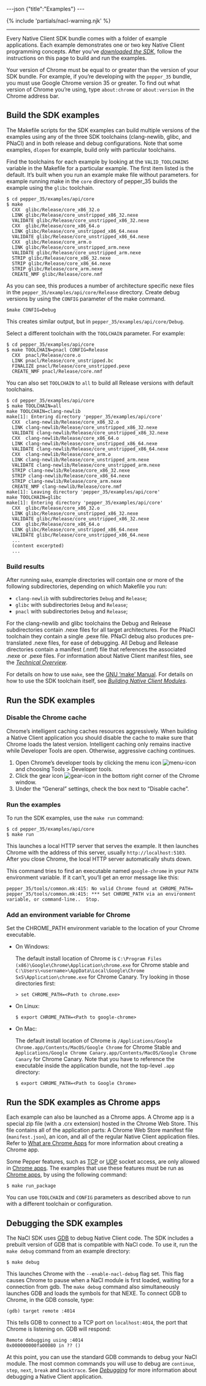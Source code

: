 ---json {"title":"Examples"} ---

<span id="sdk-examples-2" class="target"></span> {% include 'partials/nacl-warning.njk' %}

------------------------------------------------------------------------

Every Native Client SDK bundle comes with a folder of example applications. Each example demonstrates one or two key Native Client programming concepts. After you’ve <a href="/docs/native-client/sdk/download" class="reference internal"><em>downloaded the SDK</em></a>, follow the instructions on this page to build and run the examples.

Your version of Chrome must be equal to or greater than the version of your SDK bundle. For example, if you’re developing with the `pepper_35` bundle, you must use Google Chrome version 35 or greater. To find out what version of Chrome you’re using, type `about:chrome` or `about:version` in the Chrome address bar.

<span id="id1"></span>Build the SDK examples
--------------------------------------------

The Makefile scripts for the SDK examples can build multiple versions of the examples using any of the three SDK toolchains (clang-newlib, glibc, and PNaCl) and in both release and debug configurations. Note that some examples, `dlopen` for example, build only with particular toolchains.

Find the toolchains for each example by looking at the `VALID_TOOLCHAINS` variable in the Makefile for a particular example. The first item listed is the default. It’s built when you run an example make file without parameters. for example running make in the `core` directory of pepper\_35 builds the example using the `glibc` toolchain.

    $ cd pepper_35/examples/api/core
    $ make
      CXX  glibc/Release/core_x86_32.o
      LINK glibc/Release/core_unstripped_x86_32.nexe
      VALIDATE glibc/Release/core_unstripped_x86_32.nexe
      CXX  glibc/Release/core_x86_64.o
      LINK glibc/Release/core_unstripped_x86_64.nexe
      VALIDATE glibc/Release/core_unstripped_x86_64.nexe
      CXX  glibc/Release/core_arm.o
      LINK glibc/Release/core_unstripped_arm.nexe
      VALIDATE glibc/Release/core_unstripped_arm.nexe
      STRIP glibc/Release/core_x86_32.nexe
      STRIP glibc/Release/core_x86_64.nexe
      STRIP glibc/Release/core_arm.nexe
      CREATE_NMF glibc/Release/core.nmf

As you can see, this produces a number of architecture specific nexe files in the `pepper_35/examples/api/core/Release` directory. Create debug versions by using the `CONFIG` parameter of the make command.

    $make CONFIG=Debug

This creates similar output, but in `pepper_35/examples/api/core/Debug`.

Select a different toolchain with the `TOOLCHAIN` parameter. For example:

    $ cd pepper_35/examples/api/core
    $ make TOOLCHAIN=pnacl CONFIG=Release
      CXX  pnacl/Release/core.o
      LINK pnacl/Release/core_unstripped.bc
      FINALIZE pnacl/Release/core_unstripped.pexe
      CREATE_NMF pnacl/Release/core.nmf

You can also set `TOOLCHAIN` to `all` to build all Release versions with default toolchains.

    $ cd pepper_35/examples/api/core
    $ make TOOLCHAIN=all
    make TOOLCHAIN=clang-newlib
    make[1]: Entering directory 'pepper_35/examples/api/core'
      CXX  clang-newlib/Release/core_x86_32.o
      LINK clang-newlib/Release/core_unstripped_x86_32.nexe
      VALIDATE clang-newlib/Release/core_unstripped_x86_32.nexe
      CXX  clang-newlib/Release/core_x86_64.o
      LINK clang-newlib/Release/core_unstripped_x86_64.nexe
      VALIDATE clang-newlib/Release/core_unstripped_x86_64.nexe
      CXX  clang-newlib/Release/core_arm.o
      LINK clang-newlib/Release/core_unstripped_arm.nexe
      VALIDATE clang-newlib/Release/core_unstripped_arm.nexe
      STRIP clang-newlib/Release/core_x86_32.nexe
      STRIP clang-newlib/Release/core_x86_64.nexe
      STRIP clang-newlib/Release/core_arm.nexe
      CREATE_NMF clang-newlib/Release/core.nmf
    make[1]: Leaving directory 'pepper_35/examples/api/core'
    make TOOLCHAIN=glibc
    make[1]: Entering directory 'pepper_35/examples/api/core'
      CXX  glibc/Release/core_x86_32.o
      LINK glibc/Release/core_unstripped_x86_32.nexe
      VALIDATE glibc/Release/core_unstripped_x86_32.nexe
      CXX  glibc/Release/core_x86_64.o
      LINK glibc/Release/core_unstripped_x86_64.nexe
      VALIDATE glibc/Release/core_unstripped_x86_64.nexe
      ...
      (content excerpted)
      ...

### <span id="id2"></span>Build results

After running `make`, example directories will contain one or more of the following subdirectories, depending on which Makefile you run:

-   `clang-newlib` with subdirectories `Debug` and `Release`;
-   `glibc` with subdirectories `Debug` and `Release`;
-   `pnacl` with subdirectories `Debug` and `Release`;

For the clang-newlib and glibc toolchains the Debug and Release subdirectories contain .nexe files for all target architectures. For the PNaCl toolchain they contain a single .pexe file. PNaCl debug also produces pre-translated .nexe files, for ease of debugging. All Debug and Release directories contain a manifest (.nmf) file that references the associated .nexe or .pexe files. For information about Native Client manifest files, see the <a href="/docs/native-client/overview" class="reference internal"><em>Technical Overview</em></a>.

For details on how to use `make`, see the <a href="http://www.gnu.org/software/make/manual/make.html" class="reference external">GNU ‘make’ Manual</a>. For details on how to use the SDK toolchain itself, see <a href="/docs/native-client/devguide/devcycle/building" class="reference internal"><em>Building Native Client Modules</em></a>.

<span id="running-the-sdk-examples"></span>Run the SDK examples
---------------------------------------------------------------

### <span id="disable-chrome-cache"></span>Disable the Chrome cache

Chrome’s intelligent caching caches resources aggressively. When building a Native Client application you should disable the cache to make sure that Chrome loads the latest version. Intelligent caching only remains inactive while Developer Tools are open. Otherwise, aggressive caching continues.

1.  Open Chrome’s developer tools by clicking the menu icon ![menu-icon](/docs/native-client/images/menu-icon.png) and choosing Tools &gt; Developer tools.
2.  Click the gear icon ![gear-icon](/docs/native-client/images/gear-icon.png) in the bottom right corner of the Chrome window.
3.  Under the “General” settings, check the box next to “Disable cache”.

### <span id="id3"></span>Run the examples

To run the SDK examples, use the `make run` command:

    $ cd pepper_35/examples/api/core
    $ make run

This launches a local HTTP server that serves the example. It then launches Chrome with the address of this server, usually `http://localhost:5103`. After you close Chrome, the local HTTP server automatically shuts down.

This command tries to find an executable named `google-chrome` in your `PATH` environment variable. If it can’t, you’ll get an error message like this:

    pepper_35/tools/common.mk:415: No valid Chrome found at CHROME_PATH=
    pepper_35/tools/common.mk:415: *** Set CHROME_PATH via an environment variable, or command-line..  Stop.

### <span id="add-an-env-variable-for-chrome"></span>Add an environment variable for Chrome

Set the CHROME\_PATH environment variable to the location of your Chrome executable.

-   On Windows:

    The default install location of Chrome is `C:\Program Files (x86)\Google\Chrome\Application\chrome.exe` for Chrome stable and `C:\Users\<username>\AppData\Local\Google\Chrome SxS\Application\chrome.exe` for Chrome Canary. Try looking in those directories first:

        > set CHROME_PATH=<Path to chrome.exe>

-   On Linux:

        $ export CHROME_PATH=<Path to google-chrome>

-   On Mac:

    The default install location of Chrome is `/Applications/Google Chrome.app/Contents/MacOS/Google Chrome` for Chrome Stable and `Applications/Google Chrome Canary.app/Contents/MacOS/Google Chrome Canary` for Chrome Canary. Note that you have to reference the executable inside the application bundle, not the top-level `.app` directory:

        $ export CHROME_PATH=<Path to Google Chrome>

<span id="run-sdk-examples-as-packaged"></span>Run the SDK examples as Chrome apps
----------------------------------------------------------------------------------

Each example can also be launched as a Chrome apps. A Chrome app is a special zip file (with a .crx extension) hosted in the Chrome Web Store. This file contains all of the application parts: A Chrome Web Store manifest file (`manifest.json`), an icon, and all of the regular Native Client application files. Refer to <a href="/apps" class="reference external">What are Chrome Apps</a> for more information about creating a Chrome app.

Some Pepper features, such as <a href="/docs/native-client/pepper_stable/cpp/classpp_1_1_t_c_p_socket/" class="reference external">TCP</a> or <a href="/docs/native-client/pepper_stable/cpp/classpp_1_1_u_d_p_socket/" class="reference external">UDP</a> socket access, are only allowed in <a href="/apps" class="reference external">Chrome apps</a>. The examples that use these features must be run as <a href="/apps" class="reference external">Chrome apps</a>, by using the following command:

    $ make run_package

You can use `TOOLCHAIN` and `CONFIG` parameters as described above to run with a different toolchain or configuration.

<span id="id5"></span>Debugging the SDK examples
------------------------------------------------

The NaCl SDK uses <a href="https://www.gnu.org/software/gdb/" class="reference external">GDB</a> to debug Native Client code. The SDK includes a prebuilt version of GDB that is compatible with NaCl code. To use it, run the `make debug` command from an example directory:

    $ make debug

This launches Chrome with the `--enable-nacl-debug` flag set. This flag causes Chrome to pause when a NaCl module is first loaded, waiting for a connection from gdb. The `make debug` command also simultaneously launches GDB and loads the symbols for that NEXE. To connect GDB to Chrome, in the GDB console, type:

    (gdb) target remote :4014

This tells GDB to connect to a TCP port on `localhost:4014`, the port that Chrome is listening on. GDB will respond:

    Remote debugging using :4014
    0x000000000fa00080 in ?? ()

At this point, you can use the standard GDB commands to debug your NaCl module. The most common commands you will use to debug are `continue`, `step`, `next`, `break` and `backtrace`. See <a href="/docs/native-client/devguide/devcycle/debugging" class="reference internal"><em>Debugging</em></a> for more information about debugging a Native Client application.

